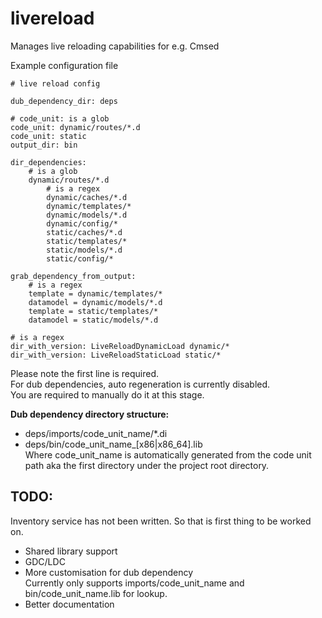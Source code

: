 livereload
==========

Manages live reloading capabilities for e.g. Cmsed

Example configuration file
```
# live reload config

dub_dependency_dir: deps

# code_unit: is a glob
code_unit: dynamic/routes/*.d
code_unit: static
output_dir: bin

dir_dependencies:
	# is a glob
	dynamic/routes/*.d
		# is a regex
		dynamic/caches/*.d
		dynamic/templates/*
		dynamic/models/*.d
		dynamic/config/*
		static/caches/*.d
		static/templates/*
		static/models/*.d
		static/config/*

grab_dependency_from_output:
	# is a regex
	template = dynamic/templates/*
	datamodel = dynamic/models/*.d
	template = static/templates/*
	datamodel = static/models/*.d

# is a regex
dir_with_version: LiveReloadDynamicLoad dynamic/*
dir_with_version: LiveReloadStaticLoad static/*
```
Please note the first line is required.<br/>
For dub dependencies, auto regeneration is currently disabled.<br/>
You are required to manually do it at this stage.<br/>

**Dub dependency directory structure:**
* deps/imports/code_unit_name/*.di
* deps/bin/code_unit_name_[x86|x86_64].lib<br/>
Where code_unit_name is automatically generated from the code unit path aka the first directory under the project root directory.


TODO:
-------
Inventory service has not been written. So that is first thing to be worked on.

* Shared library support
* GDC/LDC
* More customisation for dub dependency<br/>
  Currently only supports imports/code_unit_name and bin/code_unit_name.lib for lookup.
* Better documentation
